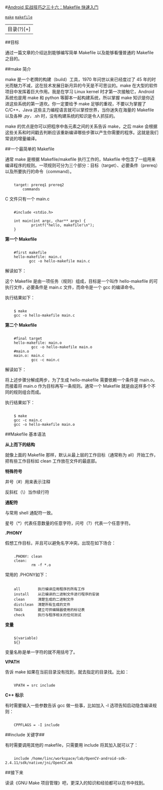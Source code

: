 #[Android 实战技巧之三十六：Makefile 快速入门](http://blog.csdn.net/lincyang/article/details/46482079)

[`make`](http://www.csdn.net/tag/make) [`makefile`](http://www.csdn.net/tag/makefile)

<table class="table table-bordered table-striped table-condensed"> <tr> <td>目录(?)[+]</td> </tr> </table>

##目标

通过一篇文章的介绍达到能够编写简单 Makefile 以及能够看懂普通的 Makefile 之目的。

##make 简介

make 是一个老牌的构建（build）工具，1970 年问世以来已经度过了 45 年的时光而魅力不减，这在技术发展日新月异的今天是不可思议的。make 在大型的软件项目中发挥着巨大作用。我是在学习 Linux kernel 时才第一次接触它，Android 系统也是用 make 和 python 等脚本一起构建系统，所以掌握 make 知识是你迈进这些系统的第一道坎。你一定要给予 make 足够的重视，不要以为掌握了 C/C++、Java 这些主力编程语言就可以掌控世界，当你迷失在海量的 Makefile 以及各种 *.py，*.sh 时，没有构建系统的知识是令人抓狂的。

make 的优点是你可以把程序中各元素之间的关系告诉 make，之后 make 会根据这些关系和时间戳去判断应该重新编译哪些步骤以产生你需要的程序。这就是我们常说的增量编译。

##一个最简单的 Makefile

通常 make 是根据 Makefile/makefile 执行工作的，Makefile 中包含了一组用来编译程序的规则。一项规则可分为三个部分：目标（target）、必要条件（prereq）以及所要执行的命令（command）。

```

    target: prereq1 prereq2
        commands

```

C 文件只有一个 main.c

```

    #include <stdio.h>

    int main(int argc, char** argv) {
            printf("hello, makefile!\n");
    }

```

**第一个 Makefile**

```

    #first makefile
    hello-makefile: main.c
           gcc -o hello-makefile main.c

```

解读如下： 

这个 Makefile 是由一项任务（规则）组成，目标是一个叫作 hello-makefile 的可执行文件，必要条件是 main.c 文件，而命令是一个 gcc 的编译命令。 

执行结果如下：

```

    $ make
    gcc -o hello-makefile main.c

```

**第二个 Makefile**

```

    #final target
    hello-makefile: main.o
            gcc -o hello-makefile main.o
    #main.o
    main.o: main.c
            gcc -c main.c

```

解读如下： 

将上述步骤分解成两步，为了生成 hello-makefile 需要依赖一个条件是 main.o，而接着将 main.o 作为目标再写一条规则。通常一个 Makefile 就是由这样多个不同的规则组合而成。 

执行结果如下：

```

    $ make
    gcc -c main.c
    gcc -o hello-makefile main.o

```

##Makefile 基本语法

**从上而下的结构**

就像上面的 Makefile 那样，默认从最上层的工作目标（通常称为 all）开始工作，把有些工作目标如 clean 工作放在文件的最底部。 

**特殊符号**
 
井号（#）用来表示注释 

反斜杠（\）当作续行符 

**通配符**
 
与常用 shell 通配符一致。 

星号（*）代表任意数量的任意字符，问号（?）代表一个任意字符。
 
**.PHONY** 

假想工作目标，并且可以避免名字冲突。出现在如下场合：

```

    .PHONY: clean
    clean:
            rm -f *.o

```

常用的 .PHONY如下：
    
```

    all        执行编译应用程序的所有工作
    install    从已编译的二进制文件进行程序的安装
    clean      清楚生成的二进制文件
    distclean  清楚所有生成的文件
    TAGS       建立可供编辑器使用的标记表
    check      执行与程序相关的任何测试

```

**变量**

```

    $(variable)
    ${}

```

变量名称是单一字符的就不用括号了。

**VPATH** 

告诉 make 如果在当前目录没有找到，就去指定的目录找。比如：

```

    VPATH = src include

```

**C++ 标示**

有时需要输入一些参数告诉 gcc 做一些事，比如加入 -I 选项告知启动隐含编译规则： 

```

    CPPFLAGS = -I include

```

##include 关键字## 

有时需要调用其他的 makefile，只需要用 include 将其加入就可以了：

```

    include /home/linc/workspace/lab/OpenCV-android-sdk-2.4.11/sdk/native/jni/OpenCV.mk

```

##接下来

读读《GNU Make 项目管理》吧，更深入的知识和经验都可以在书中找到。


